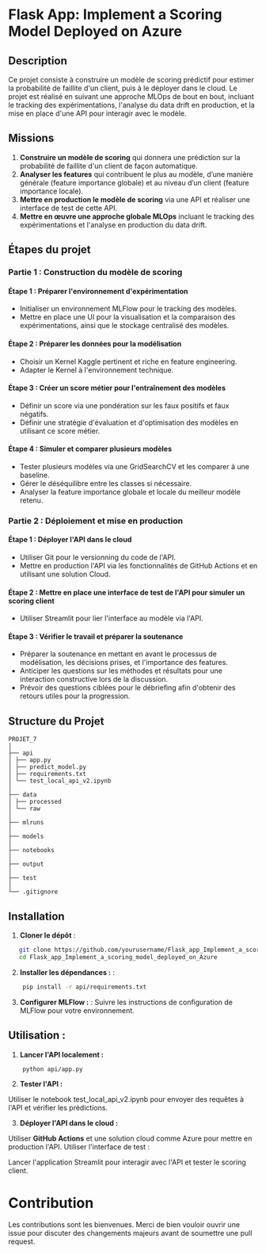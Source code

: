 # Flask App: Implement a Scoring Model Deployed on Azure

## Description
Ce projet consiste à construire un modèle de scoring prédictif pour estimer la probabilité de faillite d'un client, puis à le déployer dans le cloud. Le projet est réalisé en suivant une approche MLOps de bout en bout, incluant le tracking des expérimentations, l'analyse du data drift en production, et la mise en place d'une API pour interagir avec le modèle.

## Missions

1. **Construire un modèle de scoring** qui donnera une prédiction sur la probabilité de faillite d'un client de façon automatique.
2. **Analyser les features** qui contribuent le plus au modèle, d’une manière générale (feature importance globale) et au niveau d’un client (feature importance locale).
3. **Mettre en production le modèle de scoring** via une API et réaliser une interface de test de cette API.
4. **Mettre en œuvre une approche globale MLOps** incluant le tracking des expérimentations et l'analyse en production du data drift.

## Étapes du projet

### Partie 1 : Construction du modèle de scoring

#### Étape 1 : Préparer l'environnement d'expérimentation
- Initialiser un environnement MLFlow pour le tracking des modèles.
- Mettre en place une UI pour la visualisation et la comparaison des expérimentations, ainsi que le stockage centralisé des modèles.

#### Étape 2 : Préparer les données pour la modélisation
- Choisir un Kernel Kaggle pertinent et riche en feature engineering.
- Adapter le Kernel à l'environnement technique.

#### Étape 3 : Créer un score métier pour l'entraînement des modèles
- Définir un score via une pondération sur les faux positifs et faux négatifs.
- Définir une stratégie d'évaluation et d'optimisation des modèles en utilisant ce score métier.

#### Étape 4 : Simuler et comparer plusieurs modèles
- Tester plusieurs modèles via une GridSearchCV et les comparer à une baseline.
- Gérer le déséquilibre entre les classes si nécessaire.
- Analyser la feature importance globale et locale du meilleur modèle retenu.

### Partie 2 : Déploiement et mise en production

#### Étape 1 : Déployer l'API dans le cloud
- Utiliser Git pour le versionning du code de l'API.
- Mettre en production l'API via les fonctionnalités de GitHub Actions et en utilisant une solution Cloud.

#### Étape 2 : Mettre en place une interface de test de l'API pour simuler un scoring client
- Utiliser Streamlit pour lier l'interface au modèle via l'API.

#### Étape 3 : Vérifier le travail et préparer la soutenance
- Préparer la soutenance en mettant en avant le processus de modélisation, les décisions prises, et l'importance des features.
- Anticiper les questions sur les méthodes et résultats pour une interaction constructive lors de la discussion.
- Prévoir des questions ciblées pour le débriefing afin d'obtenir des retours utiles pour la progression.

## Structure du Projet

```
PROJET_7
│
├── api
│ ├── app.py
│ ├── predict_model.py
│ ├── requirements.txt
│ └── test_local_api_v2.ipynb
│
├── data
│ ├── processed
│ └── raw
│
├── mlruns
│
├── models
│
├── notebooks
│
├── output
│
├── test
│
└── .gitignore
```


## Installation

1. **Cloner le dépôt** :
```bash
   git clone https://github.com/yourusername/Flask_app_Implement_a_scoring_model_deployed_on_Azure.git
   cd Flask_app_Implement_a_scoring_model_deployed_on_Azure
```

2. **Installer les dépendances :** :
```bash
    pip install -r api/requirements.txt
```

3. **Configurer MLFlow :** :
Suivre les instructions de configuration de MLFlow pour votre environnement.

## Utilisation :

1. **Lancer l'API localement :**

```bash
    python api/app.py
```

2. **Tester l'API :**

Utiliser le notebook test_local_api_v2.ipynb pour envoyer des requêtes à l'API et vérifier les prédictions.

3. **Déployer l'API dans le cloud :**

Utiliser **GitHub Actions** et une solution cloud comme Azure pour mettre en production l'API.
Utiliser l'interface de test :

Lancer l'application Streamlit pour interagir avec l'API et tester le scoring client.

# Contribution
Les contributions sont les bienvenues. Merci de bien vouloir ouvrir une issue pour discuter des changements majeurs avant de soumettre une pull request.
